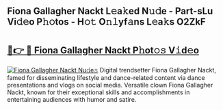 ## Fiona Gallagher Nackt L𝚎a𝚔ed N𝚞𝚍e - Part-sLu Vi𝚍𝚎o P𝚑𝚘tos - H𝚘𝚝 O𝚗𝚕yf𝚊ns L𝚎a𝚔s O2ZkF

# <h2><a href="http://kf69j7g.oniu.top/?m=Fiona+Gallagher+Nackt">🔗👉 🔴 Fiona Gallagher Nackt P𝚑ot𝚘𝚜 V𝚒d𝚎o</a></h2>

[![Fiona Gallagher Nackt Nu𝚍e𝚜](https://i.imgur.com/0qMVB7G.gif)](http://kf69j7g.oniu.top/?m=Fiona+Gallagher+Nackt)
Digital trendsetter Fiona Gallagher Nackt, famed for disseminating lifestyle and dance-related content via dance presentations and vlogs on social media. Versatile clown Fiona Gallagher Nackt, known for their exceptional skills and accomplishments in entertaining audiences with humor and satire.  
